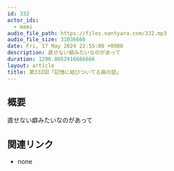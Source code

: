 ```yaml
---
id: 332
actor_ids:
  - mami
audio_file_path: https://files.nantyara.com/332.mp3
audio_file_size: 31036668
date: Fri, 17 May 2024 22:55:00 +0900
description: 直せない癖みたいなのがあって
duration: 1290.0052916666666
layout: article
title: 第332回「記憶に結びついてる曲の話」
---
```

## 概要

直せない癖みたいなのがあって

## 関連リンク

* none
